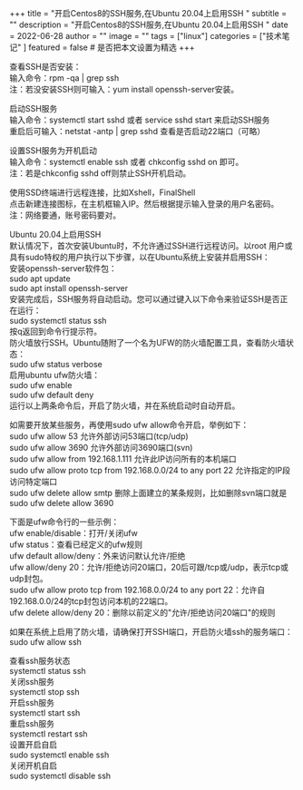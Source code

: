 +++
title = "开启Centos8的SSH服务,在Ubuntu 20.04上启用SSH "
subtitle = ""
description = "开启Centos8的SSH服务,在Ubuntu 20.04上启用SSH "
date = 2022-06-28
author = ""
image = ""
tags =  ["linux"]
categories = ["技术笔记" ]
featured = false # 是否把本文设置为精选
+++

查看SSH是否安装：  
输入命令：rpm -qa | grep ssh   
注：若没安装SSH则可输入：yum install openssh-server安装。

启动SSH服务  
输入命令：systemctl start sshd 或者 service sshd start 来启动SSH服务  
重启后可输入：netstat -antp | grep sshd 查看是否启动22端口（可略）

设置SSH服务为开机启动  
输入命令：systemctl enable ssh 或者 chkconfig sshd on 即可。   
注：若是chkconfig sshd off则禁止SSH开机启动。

使用SSD终端进行远程连接，比如Xshell，FinalShell  
点击新建连接图标，在主机框输入IP。然后根据提示输入登录的用户名密码。   
注：网络要通，账号密码要对。

Ubuntu 20.04上启用SSH   
默认情况下，首次安装Ubuntu时，不允许通过SSH进行远程访问。以root 用户或具有sudo特权的用户执行以下步骤，以在Ubuntu系统上安装并启用SSH：   
安装openssh-server软件包：  
sudo apt update   
sudo apt install openssh-server  
安装完成后，SSH服务将自动启动。您可以通过键入以下命令来验证SSH是否正在运行：  
sudo systemctl status ssh  
按q返回到命令行提示符。    
防火墙放行SSH。Ubuntu随附了一个名为UFW的防火墙配置工具，查看防火墙状态：  
sudo ufw status verbose  
启用ubuntu ufw防火墙：    
sudo ufw enable  
sudo ufw default deny    
运行以上两条命令后，开启了防火墙，并在系统启动时自动开启。  

如需要开放某些服务，再使用sudo ufw allow命令开启，举例如下：  
sudo ufw allow 53 允许外部访问53端口(tcp/udp)  
sudo ufw allow 3690 允许外部访问3690端口(svn)   
sudo ufw allow from 192.168.1.111 允许此IP访问所有的本机端口   
sudo ufw allow proto tcp from 192.168.0.0/24 to any port 22 允许指定的IP段访问特定端口   
sudo ufw delete allow smtp 删除上面建立的某条规则，比如删除svn端口就是 sudo ufw delete allow 3690 

下面是ufw命令行的一些示例：  
ufw enable/disable：打开/关闭ufw   
ufw status：查看已经定义的ufw规则   
ufw default allow/deny：外来访问默认允许/拒绝   
ufw allow/deny 20：允许/拒绝访问20端口，20后可跟/tcp或/udp，表示tcp或udp封包。   
sudo ufw allow proto tcp from 192.168.0.0/24 to any port 22：允许自192.168.0.0/24的tcp封包访问本机的22端口。   
ufw delete allow/deny 20：删除以前定义的"允许/拒绝访问20端口"的规则

如果在系统上启用了防火墙，请确保打开SSH端口，开启防火墙ssh的服务端口：  
sudo ufw allow ssh

查看ssh服务状态  
systemctl status ssh  
关闭ssh服务  
systemctl stop ssh  
开启ssh服务  
systemctl start ssh  
重启ssh服务  
systemctl restart ssh  
设置开启自启  
sudo systemctl enable ssh  
关闭开机自启  
sudo systemctl disable ssh

